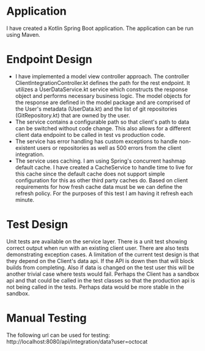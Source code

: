 # Application
I have created a Kotlin Spring Boot application. The application can be run using Maven.
# Endpoint Design
- I have implemented a model view controller approach. The controller ClientIntegrationController.kt defines the path for the rest endpoint. It utilizes a UserDataService.kt service which constructs the response object and performs necessary business logic. The model objects for the response are defined in the model package and are comprised of the User's metadata (UserData.kt) and the list of git repositories (GitRepository.kt) that are owned by the user.  
- The service contains a configurable path so that client's path to data can be switched without code change. This also allows for a different client data endpoint to be called in test vs production code.
- The service has error handling has custom exceptions to handle non-existent users or repositories as well as 500 errors from the client integration.
- The service uses caching. I am using Spring's concurrent hashmap default cache. I have created a CacheService to handle time to live for this cache since the default cache does not support simple configuration for this as other third party caches do. Based on client requirements for how fresh cache data must be we can define the refresh policy. For the purposes of this test I am having it refresh each minute. 

# Test Design
Unit tests are available on the service layer. There is a unit test showing correct output when run with an existing client user. There are also tests demonstrating exception cases. A limitation of the current test design is that they depend on the Client's data api. If the API is down then that will block builds from completing. Also if data is changed on the test user this will be another trivial case where tests would fail. Perhaps the Client has a sandbox api and that could be called in the test classes so that the production api is not being called in the tests. Perhaps data would be more stable in the sandbox.

# Manual Testing
The following url can be used for testing:
http://localhost:8080/api/integration/data?user=octocat